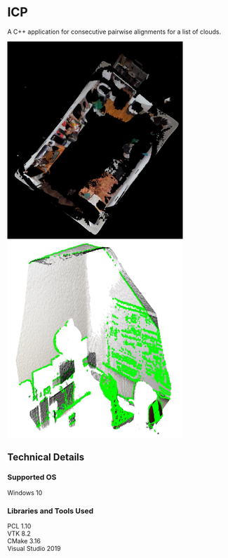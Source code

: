 # ICP
A C++ application for consecutive pairwise alignments for a list of clouds. 

<img src="samples/home1.jpg" width="400" height="450">
<img src="samples/office1.jpg" width="400" height="450">


## Technical Details
### Supported OS
Windows 10

### Libraries and Tools Used
PCL 1.10   
VTK 8.2  
CMake 3.16  
Visual Studio 2019  